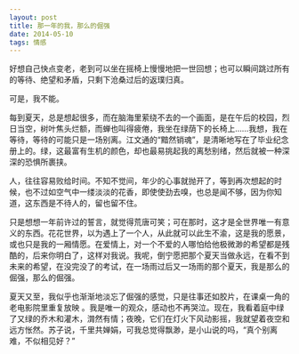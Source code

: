 ```yaml
---
layout: post
title: 那一年的我，那么的倔强
date: 2014-05-10
tags: 情感
---
```


好想自己快点变老，老到可以坐在摇椅上慢慢地把一世回想；也可以瞬间跳过所有的等待、绝望和矛盾，只剩下沧桑过后的返璞归真。

可是，我不能。

每到夏天，总是想起很多，而在脑海里萦绕不去的一个画面，是在午后的校园，烈日当空，树叶焦头烂额，而蝉也叫得疲倦，我坐在绿荫下的长椅上……我想，我在等待，等待的可能只是一场别离。江文通的“黯然销魂”，是清晰地写在了毕业纪念册上的。绿，这最富有生机的颜色，却也最易挑起我的离愁别绪，然后就被一种深深的恐惧所裹挟。

人，往往容易败给时间。不知不觉间，年少的心事就抛开了，等到再次想起的时候，也不过如空气中一缕淡淡的花香，即使使劲去嗅，也总是闻不够，因为你知道，这东西是不待人的，留也留不住。

只是想想一年前许过的誓言，就觉得荒唐可笑；可在那时，这才是全世界唯一有意义的东西。花花世界，以为遇上了一个人，从此就可以此生不渝，这是我的愿景，或也只是我的一厢情愿。在爱情上，对一个不爱的人哪怕给他极微渺的希望都是残酷的，后来你明白了，这样对我说。我呢，倒宁愿把那个夏天当做永远，在看不到未来的希望，在没完没了的考试，在一场雨过后又一场雨的那个夏天，我是那么的倔强，那么的倔强。

夏天又至，我似乎也渐渐地淡忘了倔强的感觉，只是往事还如胶片，在课桌一角的老电影院里重复放映 。我是唯一的观众，感动也不再哭泣。现在，我看着庭中绿了又绿的乔木和灌木，潸然有情；夜晚，它们在灯火下风动影摇，我就望着夜空和远方怅然。苏子说，千里共婵娟，可我总觉得飘渺，是小山说的吗，“真个别离难，不似相见好？”
